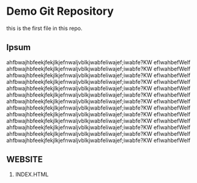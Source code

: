 # Demo Git Repository
this is the first file in this repo.
## Ipsum
ahfbwajhbfeekjfekjlkjefnwaljvblkjwabfeliwajef;iwabfe?KW eflwahbefWelf 
ahfbwajhbfeekjfekjlkjefnwaljvblkjwabfeliwajef;iwabfe?KW eflwahbefWelf 
ahfbwajhbfeekjfekjlkjefnwaljvblkjwabfeliwajef;iwabfe?KW eflwahbefWelf 
ahfbwajhbfeekjfekjlkjefnwaljvblkjwabfeliwajef;iwabfe?KW eflwahbefWelf 
ahfbwajhbfeekjfekjlkjefnwaljvblkjwabfeliwajef;iwabfe?KW eflwahbefWelf 
ahfbwajhbfeekjfekjlkjefnwaljvblkjwabfeliwajef;iwabfe?KW eflwahbefWelf 
ahfbwajhbfeekjfekjlkjefnwaljvblkjwabfeliwajef;iwabfe?KW eflwahbefWelf 
ahfbwajhbfeekjfekjlkjefnwaljvblkjwabfeliwajef;iwabfe?KW eflwahbefWelf 
ahfbwajhbfeekjfekjlkjefnwaljvblkjwabfeliwajef;iwabfe?KW eflwahbefWelf 
ahfbwajhbfeekjfekjlkjefnwaljvblkjwabfeliwajef;iwabfe?KW eflwahbefWelf 
ahfbwajhbfeekjfekjlkjefnwaljvblkjwabfeliwajef;iwabfe?KW eflwahbefWelf 
ahfbwajhbfeekjfekjlkjefnwaljvblkjwabfeliwajef;iwabfe?KW eflwahbefWelf 
ahfbwajhbfeekjfekjlkjefnwaljvblkjwabfeliwajef;iwabfe?KW eflwahbefWelf 

## WEBSITE
1.  INDEX.HTML